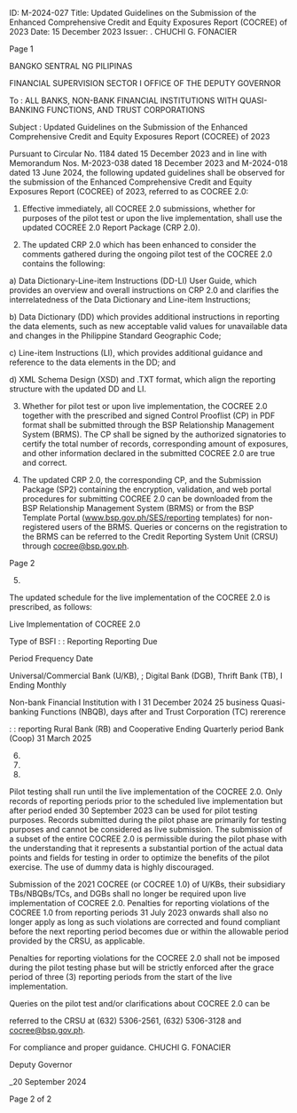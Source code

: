 ID: M-2024-027
Title: Updated Guidelines on the Submission of the Enhanced Comprehensive Credit and Equity Exposures Report (COCREE) of 2023
Date: 15 December 2023
Issuer: . CHUCHI G. FONACIER

Page 1

BANGKO SENTRAL NG PILIPINAS

FINANCIAL SUPERVISION SECTOR I OFFICE OF THE DEPUTY GOVERNOR

To : ALL BANKS, NON-BANK FINANCIAL INSTITUTIONS WITH QUASI- BANKING FUNCTIONS, AND TRUST CORPORATIONS

Subject : Updated Guidelines on the Submission of the Enhanced Comprehensive Credit and Equity Exposures Report (COCREE) of 2023

Pursuant to Circular No. 1184 dated 15 December 2023 and in line with Memorandum Nos. M-2023-038 dated 18 December 2023 and M-2024-018 dated 13 June 2024, the following updated guidelines shall be observed for the submission of the Enhanced Comprehensive Credit and Equity Exposures Report (COCREE) of 2023, referred to as COCREE 2.0:

1) Effective immediately, all COCREE 2.0 submissions, whether for purposes of the pilot test or upon the live implementation, shall use the updated COCREE 2.0 Report Package (CRP 2.0).

2) The updated CRP 2.0 which has been enhanced to consider the comments gathered during the ongoing pilot test of the COCREE 2.0 contains the following:

a) Data Dictionary-Line-item Instructions (DD-LI) User Guide, which provides an overview and overall instructions on CRP 2.0 and clarifies the interrelatedness of the Data Dictionary and Line-item Instructions;

b) Data Dictionary (DD) which provides additional instructions in reporting the data elements, such as new acceptable valid values for unavailable data and changes in the Philippine Standard Geographic Code;

c) Line-item Instructions (LI), which provides additional guidance and reference to the data elements in the DD; and

d) XML Schema Design (XSD) and .TXT format, which align the reporting structure with the updated DD and LI.

3) Whether for pilot test or upon live implementation, the COCREE 2.0 together with the prescribed and signed Control Prooflist (CP) in PDF format shall be submitted through the BSP Relationship Management System (BRMS). The CP shall be signed by the authorized signatories to certify the total number of records, corresponding amount of exposures, and other information declared in the submitted COCREE 2.0 are true and correct.

4) The updated CRP 2.0, the corresponding CP, and the Submission Package (SP2) containing the encryption, validation, and web portal procedures for submitting COCREE 2.0 can be downloaded from the BSP Relationship Management System (BRMS) or from the BSP Template Portal (www.bsp.gov.ph/SES/reporting templates) for non-registered users of the BRMS. Queries or concerns on the registration to the BRMS can be referred to the Credit Reporting System Unit (CRSU) through cocree@bsp.gov.ph.

Page 2

5)

The updated schedule for the live implementation of the COCREE 2.0 is prescribed, as follows:

Live Implementation of COCREE 2.0

Type of BSFI : : Reporting Reporting Due

Period Frequency Date

Universal/Commercial Bank (U/KB), ; Digital Bank (DGB), Thrift Bank (TB), I Ending Monthly

Non-bank Financial Institution with I 31 December 2024 25 business Quasi-banking Functions (NBQB), days after and Trust Corporation (TC) rererence

: : reporting Rural Bank (RB) and Cooperative Ending Quarterly period Bank (Coop) 31 March 2025

6)

7)

8)

Pilot testing shall run until the live implementation of the COCREE 2.0. Only records of reporting periods prior to the scheduled live implementation but after period ended 30 September 2023 can be used for pilot testing purposes. Records submitted during the pilot phase are primarily for testing purposes and cannot be considered as live submission. The submission of a subset of the entire COCREE 2.0 is permissible during the pilot phase with the understanding that it represents a substantial portion of the actual data points and fields for testing in order to optimize the benefits of the pilot exercise. The use of dummy data is highly discouraged.

Submission of the 2021 COCREE (or COCREE 1.0) of U/KBs, their subsidiary TBs/NBQBs/TCs, and DGBs shall no longer be required upon live implementation of COCREE 2.0. Penalties for reporting violations of the COCREE 1.0 from reporting periods 31 July 2023 onwards shall also no longer apply as long as such violations are corrected and found compliant before the next reporting period becomes due or within the allowable period provided by the CRSU, as applicable.

Penalties for reporting violations for the COCREE 2.0 shall not be imposed during the pilot testing phase but will be strictly enforced after the grace period of three (3) reporting periods from the start of the live implementation.

Queries on the pilot test and/or clarifications about COCREE 2.0 can be

referred to the CRSU at (632) 5306-2561, (632) 5306-3128 and cocree@bsp.gov.ph.

For compliance and proper guidance. CHUCHI G. FONACIER

Deputy Governor

_20 September 2024

Page 2 of 2